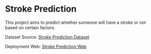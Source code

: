 # Stroke Prediction
This project aims to predict whether someone will have a stroke or not based on certain factors.

Dataset Source: [Stroke Prediction Dataset](https://www.kaggle.com/datasets/fedesoriano/stroke-prediction-dataset/data)

Deployment Web: [Stroke Prediction Web](https://semidust-stroke-prediction.streamlit.app/)
